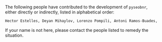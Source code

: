 The following people have contributed to the development of
`pyseobnr`, either directly or indirectly, listed in alphabetical
order:

``` bash
Hector Estelles, Deyan Mihaylov, Lorenzo Pompili, Antoni Ramos-Buades, Serguei Ossokine
```

If your name is not here, please contact the people listed to remedy
the situation.
